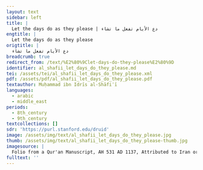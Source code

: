 ```yaml
---
layout: text
sidebar: left
title: |
  Let the days do as they please | دع الأيام تفعل ما تشاء
engtitle: |
  Let the days do as they please
origtitle: |
  دع الأيام تفعل ما تشاء
breadcrumb: true
redirect_from: /text/%E2%80%9Clet-days-do-they-please%E2%80%9D
identifier: al_shafii_let_days_do_they_please.md
tei: /assets/tei/al_shafii_let_days_do_they_please.xml
pdf: /assets/pdf/al_shafii_let_days_do_they_please.pdf
textauthor: Muḥammad ibn Idrīs al-Shāfiʿī
languages:
  - arabic
  - middle_east
periods:
  - 8th_century
  - 9th_century
textcollections: []
sdr: 'https://purl.stanford.edu/druid'
image: /assets/img/text/al_shafii_let_days_do_they_please.jpg
thumb: /assets/img/text/al_shafii_let_days_do_they_please-thumb.jpg
imagesource: |
  Folio from a Qur'an Manuscript, AH 531 AD 1137, Attributed to Iran or Iraq, Ink, gold, and watercolor on paper. Metropolitan Museum of Art, Purchase, Friends of Islamic Art Gifts, 1996, 1996.238.2 [Public Domain]
fulltext: ''
---
```


